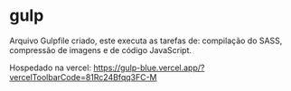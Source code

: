 # gulp
Arquivo Gulpfile criado, este executa as
tarefas de: compilação do SASS, compressão de
imagens e de código JavaScript.

Hospedado na vercel: https://gulp-blue.vercel.app/?vercelToolbarCode=81Rc24Bfqq3FC-M
